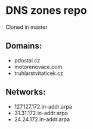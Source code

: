 # DNS zones repo
Cloned in master

## Domains:
- pdostal.cz
- motorenovace.com
- truhlarstvitaticek.cz

## Networks:
- 127.127.172.in-addr.arpa
- 31.31.172.in-addr.arpa
- 24.24.172.in-addr.arpa
